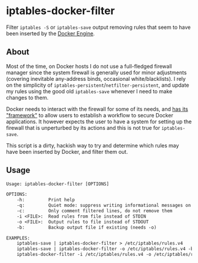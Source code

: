 # iptables-docker-filter

Filter `iptables -S` or `iptables-save` output removing rules that seem to have
been inserted by the [Docker
Engine](https://www.docker.com/products/container-runtime).

## About

Most of the time, on Docker hosts I do not use a full-fledged firewall manager
since the system firewall is generally used for minor adjustments (covering
inevitable any-address binds, occasional white/blacklists). I rely on the
simplicity of `iptables-persistent`/`netfilter-persistent`, and update my rules
using the good old `iptables-save` whenever I need to make changes to
them.

Docker needs to interact with the firewall for some of its needs, and [has its
"framework"](https://docs.docker.com/network/iptables/) to allow users to
establish a workflow to secure Docker applications. It however expects the user
to have a system for setting up the firewall that is unperturbed by its actions
and this is not true for `iptables-save`.

This script is a dirty, hackish way to try and determine which rules may have
been inserted by Docker, and filter them out.

## Usage

```txt
Usage: iptables-docker-filter [OPTIONS]

OPTIONS:
    -h:         Print help
    -q:         Quiet mode: suppress writing informational messages on STDERR
    -c:         Only comment filtered lines, do not remove them
    -i <FILE>:  Read rules from file instead of STDIN
    -o <FILE>:  Output rules to file instead of STDOUT
    -b:         Backup output file if existing (needs -o)

EXAMPLES:
    iptables-save | iptables-docker-filter > /etc/iptables/rules.v4
    iptables-save | iptables-docker-filter -o /etc/iptables/rules.v4 -b -c
    iptables-docker-filter -i /etc/iptables/rules.v4 -o /etc/iptables/rules.v4.without-docker
```
